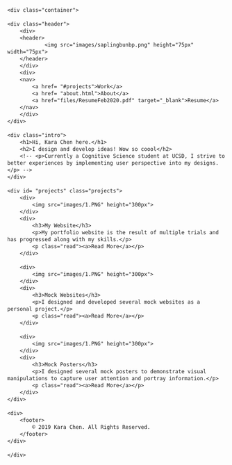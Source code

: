 <html lang="en">
<head>
	<meta charset="UTF-8">
	<meta name="viewport" content="width=device-width, initial-scale=1.0">
	<meta http-equiv="X-UA-Compatible" content="ie=edge">
	<title>Kara Portfolio</title>
	<link rel="icon" href="images/saplingbunbp.png">
	<link rel="stylesheet" href="main.css">
</head>

<body>

	<div class="container">

	<div class="header">
		<div>
		<header>
				<img src="images/saplingbunbp.png" height="75px" width="75px">
		</header>
		</div>
		<div>
		<nav>
			<a href= "#projects">Work</a>
			<a href= "about.html">About</a>
			<a href="files/ResumeFeb2020.pdf" target="_blank">Resume</a>
		</nav>
		</div>
	</div>

	<div class="intro">
		<h1>Hi, Kara Chen here.</h1>
		<h2>I design and develop ideas! Wow so coool</h2>
		<!-- <p>Currently a Cognitive Science student at UCSD, I strive to better experiences by implementing user perspective into my designs.</p> -->
	</div>

	<div id= "projects" class="projects">
		<div>
			<img src="images/1.PNG" height="300px">
		</div>
		<div>
			<h3>My Website</h3>
			<p>My portfolio website is the result of multiple trials and has progressed along with my skills.</p>
			<p class="read"><a>Read More</a></p>
		</div>

		<div>
			<img src="images/1.PNG" height="300px">
		</div>
		<div>
			<h3>Mock Websites</h3>
			<p>I designed and developed several mock websites as a personal project.</p>
			<p class="read"><a>Read More</a></p>
		</div>

		<div>
			<img src="images/1.PNG" height="300px">
		</div>
		<div>
			<h3>Mock Posters</h3>
			<p>I designed several mock posters to demonstrate visual manipulations to capture user attention and portray information.</p>
			<p class="read"><a>Read More</a></p>
		</div>
	</div>

	<div>
		<footer>
			© 2019 Kara Chen. All Rights Reserved.
		</footer>
	</div>

	</div>


</body>

</html>

